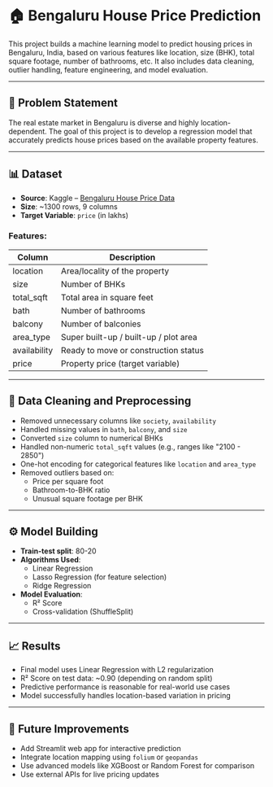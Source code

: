 
# 🏠 Bengaluru House Price Prediction

This project builds a machine learning model to predict housing prices in Bengaluru, India, based on various features like location, size (BHK), total square footage, number of bathrooms, etc. It also includes data cleaning, outlier handling, feature engineering, and model evaluation.

---

## 📌 Problem Statement

The real estate market in Bengaluru is diverse and highly location-dependent. The goal of this project is to develop a regression model that accurately predicts house prices based on the available property features.

---

## 📊 Dataset

- **Source**: Kaggle – [Bengaluru House Price Data](https://www.kaggle.com/datasets/amitabhajoy/bengaluru-house-price-data)
- **Size**: ~1300 rows, 9 columns
- **Target Variable**: `price` (in lakhs)

### Features:
| Column | Description |
|--------|-------------|
| location | Area/locality of the property |
| size | Number of BHKs |
| total_sqft | Total area in square feet |
| bath | Number of bathrooms |
| balcony | Number of balconies |
| area_type | Super built-up / built-up / plot area |
| availability | Ready to move or construction status |
| price | Property price (target variable) |

---

## 🧹 Data Cleaning and Preprocessing

- Removed unnecessary columns like `society`, `availability`
- Handled missing values in `bath`, `balcony`, and `size`
- Converted `size` column to numerical BHKs
- Handled non-numeric `total_sqft` values (e.g., ranges like "2100 - 2850")
- One-hot encoding for categorical features like `location` and `area_type`
- Removed outliers based on:
  - Price per square foot
  - Bathroom-to-BHK ratio
  - Unusual square footage per BHK

---

## ⚙️ Model Building

- **Train-test split**: 80-20
- **Algorithms Used**:
  - Linear Regression
  - Lasso Regression (for feature selection)
  - Ridge Regression
- **Model Evaluation**:
  - R² Score
  - Cross-validation (ShuffleSplit)

---

## 📈 Results

- Final model uses Linear Regression with L2 regularization
- R² Score on test data: ~0.90 (depending on random split)
- Predictive performance is reasonable for real-world use cases
- Model successfully handles location-based variation in pricing

---

## 🚀 Future Improvements

- Add Streamlit web app for interactive prediction
- Integrate location mapping using `folium` or `geopandas`
- Use advanced models like XGBoost or Random Forest for comparison
- Use external APIs for live pricing updates




